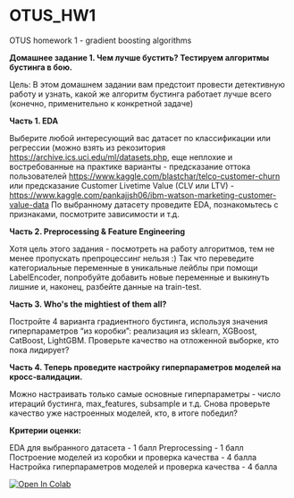 # OTUS_HW1
 OTUS homework 1 - gradient boosting algorithms
 
 **Домашнее задание 1. Чем лучше бустить? Тестируем алгоритмы бустинга в бою.**

Цель:
В этом домашнем задании вам предстоит провести детективную работу и узнать, какой же алгоритм бустинга работает лучше всего (конечно, применительно к конкретной задаче)

**Часть 1. EDA**

Выберите любой интересующий вас датасет по классификации или регрессии (можно взять из рекозитория https://archive.ics.uci.edu/ml/datasets.php, еще неплохие и востребованные на практике варианты - предсказание оттока пользователей https://www.kaggle.com/blastchar/telco-customer-churn или предсказание Customer Livetime Value (CLV или LTV) - https://www.kaggle.com/pankajjsh06/ibm-watson-marketing-customer-value-data
По выбранному датасету проведите EDA, познакомьтесь с признаками, посмотрите зависимости и т.д.

**Часть 2. Preprocessing & Feature Engineering**

Хотя цель этого задания - посмотреть на работу алгоритмов, тем не менее пропускать препроцессинг нельзя :)
Так что переведите категориальные переменные в уникальные лейблы при помощи LabelEncoder, попробуйте добавить новые переменные и выкинуть лишние и, наконец, разбейте данные на train-test.

**Часть 3. Who's the mightiest of them all?**

Постройте 4 варианта градиентного бустинга, используя значения гиперпараметров “из коробки”: реализация из sklearn, XGBoost, CatBoost, LightGBM. Проверьте качество на отложенной выборке, кто пока лидирует?

**Часть 4. Теперь проведите настройку гиперпараметров моделей на кросс-валидации.**

Можно настраивать только самые основные гиперпараметры - число итераций бустинга, max_features, subsample и т.д.
Снова проверьте качество уже настроенных моделей, кто, в итоге победил?

**Критерии оценки:**  

EDA для выбранного датасета - 1 балл
Preprocessing - 1 балл
Построение моделей из коробки и проверка качества - 4 балла
Настройка гиперпараметров моделей и проверка качества - 4 балла

[![Open In Colab](https://colab.research.google.com/assets/colab-badge.svg)](https://colab.research.google.com/github/googlecolab/colabtools/blob/master/notebooks/colab-github-demo.ipynb)

